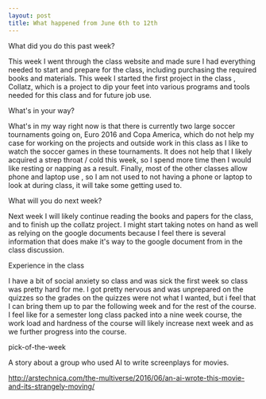 ```yaml
---
layout: post
title: What happened from June 6th to 12th
---
```


What did you do this past week?

  This week I went through the class website and made sure I had everything needed to start and prepare for the class, including purchasing the required books and materials. This week I started the first project in the class , Collatz, which is a project to dip your feet into various programs and tools needed for this class and for future job use.
  
What's in your way?

  What's in my way right now is that there is currently two large soccer tournaments going on, Euro 2016 and Copa America, which do not help my case for working on the projects and outside work in this class as I like to watch the soccer games in these tournaments. It does not help that I likely acquired a strep throat / cold this week, so I spend more time then I would like resting or napping as a result. Finally, most of the other classes allow phone and laptop use , so I am not used to not having a phone or laptop to look at during class, it will take some getting used to.

What will you do next week?

  Next week I will likely continue reading the books and papers for the class, and to finish up the collatz project. I might start taking notes on hand as well as relying on the google documents because I feel there is several information that does make it's way to the google document from in the class discussion.
  
Experience in the class

  I have a bit of social anxiety so class and was sick the first week so class was pretty hard for me. I got pretty nervous and was unprepared on the quizzes so the grades on the quizzes were not what I wanted, but i feel that I can bring them up to par the following week and for the rest of the course. I feel like for a semester long class packed into a nine week course, the work load and hardness of the course will likely increase next week and as we further progress into the course.
  
 pick-of-the-week
 
A story about a group who used AI to write screenplays for movies.

http://arstechnica.com/the-multiverse/2016/06/an-ai-wrote-this-movie-and-its-strangely-moving/
 
